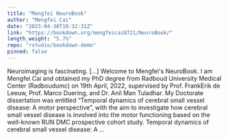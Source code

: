 ```yaml
---
title: "Mengfei NeuroBook"
author: "Mengfei Cai"
date: "2023-04-30T10:32:31Z"
link: "https://bookdown.org/mengfeicai0721/NeuroBook/"
length_weight: "5.7%"
repo: "rstudio/bookdown-demo"
pinned: false
---
```


Neuroimaging is fascinating. [...] Welcome to Mengfei's NeuroBook. I am Mengfei Cai and obtained my PhD degree from Radboud University Medical Center (Radboudumc) on 19th April, 2022, supervised by Prof. FrankErik de Leeuw, Prof. Marco Duering, and Dr. Anil Man Tuladhar. My Doctorate dissertation was entitled “Temporal dynamics of cerebral small vessel disease: A motor perspective”, with the aim to investigate how cerebral small vessel disease is involved into the motor functioning based on the well-known RUN DMC prospective cohort study. Temporal dynamics of cerebral small vessel disease: A ...
